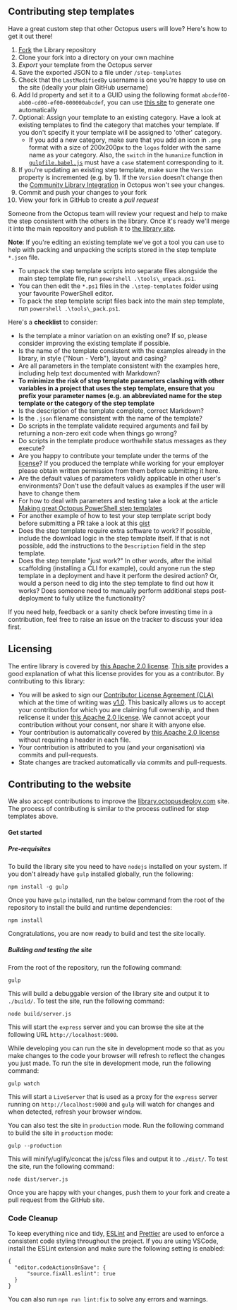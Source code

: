 Contributing step templates
---------------------------

Have a great custom step that other Octopus users will love? Here's how to get it out there! 

1. [Fork](https://github.com/OctopusDeploy/Library/fork) the Library repository
2. Clone your fork into a directory on your own machine
3. _Export_ your template from the Octopus server
4. Save the exported JSON to a file under `/step-templates`
5. Check that the `LastModifiedBy` username is one you're happy to use on the site (ideally your plain GitHub username)
6. Add Id property and set it to a GUID using the following format `abcdef00-ab00-cd00-ef00-000000abcdef`, you can use [this site](https://www.guidgen.com/) to generate one automatically
7. Optional: Assign your template to an existing category. Have a look at existing templates to find the category that matches your template. If you don't specify it your template will be assigned to 'other' category.
   - If you add a new category, make sure that you add an icon in `.png` format with a size of 200x200px to the `logos` folder with the same name as your category. Also, the `switch` in the `humanize` function in [`gulpfile.babel.js`](https://github.com/OctopusDeploy/Library/blob/master/gulpfile.babel.js#L92) must have a `case` statement corresponding to it.
8. If you're updating an existing step template, make sure the `Version` property is incremented (e.g. by 1). If the `Version` doesn't change then the [Community Library Integration](http://docs.octopusdeploy.com/display/OD/Step+Templates#StepTemplates-TheCommunityLibrary) in Octopus won't see your changes.
9. Commit and push your changes to your fork
10. View your fork in GitHub to create a _pull request_

Someone from the Octopus team will review your request and help to make the step consistent with the others in the library. Once it's ready we'll merge it into the main repository and publish it to [the library site](http://library.octopusdeploy.com).

**Note**: If you're editing an existing template we've got a tool you can use to help with packing and unpacking the scripts stored in the step template `*.json` file.

* To unpack the step template scripts into separate files alongside the main step template file, run `powershell .\tools\_unpack.ps1`.
* You can then edit the `*.ps1` files in the `.\step-templates` folder using your favourite PowerShell editor.
* To pack the step template script files back into the main step template, run `powershell .\tools\_pack.ps1`. 

Here's a **checklist** to consider:

* Is the template a minor variation on an existing one? If so, please consider improving the existing template if possible.
* Is the name of the template consistent with the examples already in the library, in style ("Noun - Verb"), layout and casing?
* Are all parameters in the template consistent with the examples here, including help text documented with Markdown?
* **To minimize the risk of step template parameters clashing with other variables in a project that uses the step template, ensure that you prefix your parameter names (e.g. an abbreviated name for the step template or the category of the step template**
* Is the description of the template complete, correct Markdown?
* Is the `.json` filename consistent with the name of the template?
* Do scripts in the template validate required arguments and fail by returning a non-zero exit code when things go wrong?
* Do scripts in the template produce worthwhile status messages as they execute?
* Are you happy to contribute your template under the terms of the [license](https://github.com/OctopusDeploy/Library/blob/master/LICENSE.txt)? If you produced the template while working for your employer please obtain written permission from them before submitting it here.
* Are the default values of parameters validly applicable in other user's environments? Don't use the default values as examples if the user will have to change them
* For how to deal with parameters and testing take a look at the article [Making great Octopus PowerShell step templates](https://www.daniellittle.xyz/making-great-octopus-powershell-step-templates/)
* For another example of how to test your step template script body before submitting a PR take a look at this [gist](https://gist.github.com/JCapriotti/45639e06ba777ee974b1)
* Does the step template require extra software to work?  If possible, include the download logic in the step template itself.  If that is not possible, add the instructions to the `Description` field in the step template.
* Does the step template "just work?" In other words, after the initial scaffolding (installing a CLI for example), could anyone run the step template in a deployment and have it perform the desired action?  Or, would a person need to dig into the step template to find out how it works?  Does someone need to manually perform additional steps post-deployment to fully utilize the functionality?

If you need help, feedback or a sanity check before investing time in a contribution, feel free to raise an issue on the tracker to discuss your idea first.

Licensing
---------

The entire library is covered by [this Apache 2.0 license](https://github.com/OctopusDeploy/Library/blob/master/LICENSE.txt). [This site](http://choosealicense.com/licenses/apache-2.0/) provides a good explanation of what this license provides for you as a contributor. By contributing to this library:

* You will be asked to sign our [Contributor License Agreement (CLA)](https://en.wikipedia.org/wiki/Contributor_License_Agreement) which at the time of writing was [v1.0](https://gist.github.com/PaulStovell/568affdef31fda72d4302615ae9bcbe2). This basically allows us to accept your contribution for which you are claiming full ownership, and then relicense it under [this Apache 2.0 license](https://github.com/OctopusDeploy/Library/blob/master/LICENSE.txt). We cannot accept your contribution without your consent, nor share it with anyone else.
* Your contribution is automatically covered by [this Apache 2.0 license](https://github.com/OctopusDeploy/Library/blob/master/LICENSE.txt) without requiring a header in each file.
* Your contribution is attributed to you (and your organisation) via commits and pull-requests.
* State changes are tracked automatically via commits and pull-requests.

Contributing to the website
---------------------------

We also accept contributions to improve the [library.octopusdeploy.com](http://library.octopusdeploy.com) site. The process of contributing is similar to the process outlined for step templates above.

#### Get started

##### Pre-requisites

To build the library site you need to have `nodejs` installed on your system. If you don't already have `gulp` installed globally, run the following:

```
npm install -g gulp
```

Once you have `gulp` installed, run the below command from the root of the repository to install the build and runtime dependencies:

```
npm install
```

Congratulations, you are now ready to build and test the site locally.

##### Building and testing the site

From the root of the repository, run the following command: 

```
gulp
```

This will build a debuggable version of the library site and output it to `./build/`. To test the site, run the following command:

```
node build/server.js
```

This will start the `express` server and you can browse the site at the following URL `http://localhost:9000`. 

While developing you can run the site in development mode so that as you make changes to the code your browser will refresh to reflect the changes you just made. To run the site in development mode, run the following command:

```
gulp watch
```

This will start a `LiveServer` that is used as a proxy for the `express` server running on `http://localhost:9000` and `gulp` will watch for changes and when detected, refresh your browser window.

You can also test the site in `production` mode. Run the following command to build the site in `production` mode:

```
gulp --production
```

This will minify/uglify/concat the js/css files and output it to `./dist/`. To test the site, run the following command:

```
node dist/server.js
```

Once you are happy with your changes, push them to your fork and create a pull request from the GitHub site.

### Code Cleanup
To keep everything nice and tidy, [ESLint](https://eslint.org/) and [Prettier](https://prettier.io/) are used to enforce a consistent code styling throughout the project. If you are using VSCode, install the ESLint extension and make sure the following setting is enabled:
```
{
  "editor.codeActionsOnSave": {
      "source.fixAll.eslint": true
  }
}
```

You can also run `npm run lint:fix` to solve any errors and warnings.
